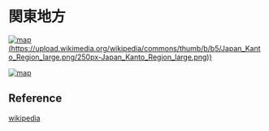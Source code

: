 # 関東地方

[![map](https://upload.wikimedia.org/wikipedia/commons/thumb/0/0e/Kanto_Region_Administration_Map_TC.png/250px-Kanto_Region_Administration_Map_TC.png])(https://upload.wikimedia.org/wikipedia/commons/thumb/b/b5/Japan_Kanto_Region_large.png/250px-Japan_Kanto_Region_large.png))](https://zh.wikipedia.org/wiki/關東地方)

[![map](https://upload.wikimedia.org/wikipedia/commons/thumb/0/0e/Kanto_Region_Administration_Map_TC.png/250px-Kanto_Region_Administration_Map_TC.png)](https://zh.wikipedia.org/wiki/關東地方)

## Reference

[wikipedia](https://zh.wikipedia.org/wiki/關東地方)
